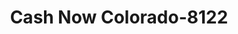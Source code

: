 ---
f_zip-code: 81520
f_state-code: CO
title: Cash Now Colorado-8122
f_phone: 970-434-2717
f_city-only: Clifton
f_address: 3235 I-70 Business Loop Ste B Clifton
f_location-unique-id: '8122'
slug: cash-now-colorado-8122
updated-on: '2024-05-30T13:46:58.046Z'
created-on: '2024-05-30T13:36:59.803Z'
published-on: '2024-05-30T13:54:32.469Z'
f_city-state: cms/city/clifton-co.md
f_company: cms/company/cash-now-colorado.md
f_state: cms/state/colorado.md
layout: '[payday-loan].html'
tags: payday-loan
---